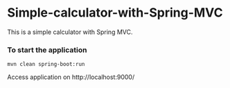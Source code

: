 # Simple-calculator-with-Spring-MVC
This is a simple calculator with Spring MVC.


### To start the application

`mvn clean spring-boot:run`

Access application on http://localhost:9000/
